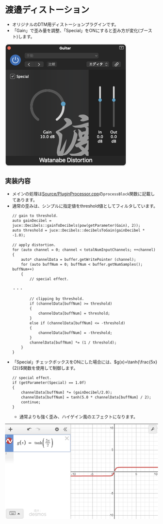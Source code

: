 # 渡邉ディストーション
* オリジナルのDTM用ディストーションプラグインです。
* 「Gain」で歪み量を調整、「Special」をONにすると歪み方が変化(ブースト)します。
<img width=400 src="ReadMeContents/watanabe_distortion.png"/>

## 実装内容

* メインの処理は<a href="Source/PluginProcessor.cpp">Source/PluginProcessor.cpp</a>の<code>processBlock</code>関数に記載してあります。
* 通常の歪みは、シンプルに指定値をthreshold値としてフィルタしています。
  ```
  // gain to threshold.
  auto gainDecibel = juce::Decibels::gainToDecibels(pow(getParameter(Gain), 2));
  auto threshold = juce::Decibels::decibelsToGain(gainDecibel * -1.0);
  
  // apply distortion.
  for (auto channel = 0; channel < totalNumInputChannels; ++channel)
  {
      auto* channelData = buffer.getWritePointer (channel);
      for (auto buffNum = 0; buffNum < buffer.getNumSamples(); buffNum++)
      {
          // special effect.
  
  ・・・
  
          // clipping by threshold.
          if (channelData[buffNum] >= threshold)
          {
              channelData[buffNum] = threshold;
          }
          else if (channelData[buffNum] <= -threshold)
          {
              channelData[buffNum] = -threshold;
          }
          channelData[buffNum] *= (1 / threshold);
      }
  }
  ```
* 「Special」チェックボックスをONにした場合には、$`g(x)=\tanh{\frac{5x}{2}}`$関数を使用して制御します。
    ```
    // special effect.
    if (getParameter(Special) == 1.0f)
    {
        channelData[buffNum] *= (gainDecibel/2.0);
        channelData[buffNum] = tanh(5.0 * channelData[buffNum] / 2);
        continue;
    }
    ```
  * 通常よりも強く歪み、ハイゲイン風のエフェクトになります。
<img width=600 src="ReadMeContents/distortion_func.png"/>
